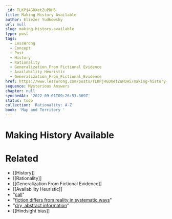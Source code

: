 ```yaml
---
_id: TLKPj4GDXetZuPDH5
title: Making History Available
author: Eliezer Yudkowsky
url: null
slug: making-history-available
type: post
tags:
  - LessWrong
  - Concept
  - Post
  - History
  - Rationality
  - Generalization_From Fictional Evidence
  - Availability_Heuristic
  - Generalization_From_Fictional_Evidence
href: https://www.lesswrong.com/posts/TLKPj4GDXetZuPDH5/making-history-available
sequence: Mysterious Answers
chapter: null
synchedAt: '2022-09-01T09:26:53.369Z'
status: todo
collection: 'Rationality: A-Z'
book: 'Map and Territory '
---
```


# Making History Available


# Related

- [[History]]
- [[Rationality]]
- [[Generalization From Fictional Evidence]]
- [[Availability Heuristic]]
- "[call](http://intelligence.org/files/CognitiveBiases.pdf)"
- "[fiction differs from reality in systematic ways](http://www.overcomingbias.com/2007/07/tell-your-anti-.html)"
- "[dry, abstract information](https://www.lesswrong.com/rationality/scope-insensitivity)"
- [[Hindsight bias]]